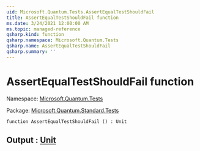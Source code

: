 ```yaml
---
uid: Microsoft.Quantum.Tests.AssertEqualTestShouldFail
title: AssertEqualTestShouldFail function
ms.date: 3/24/2021 12:00:00 AM
ms.topic: managed-reference
qsharp.kind: function
qsharp.namespace: Microsoft.Quantum.Tests
qsharp.name: AssertEqualTestShouldFail
qsharp.summary: ''
---
```


# AssertEqualTestShouldFail function

Namespace: [Microsoft.Quantum.Tests](xref:Microsoft.Quantum.Tests)

Package: [Microsoft.Quantum.Standard.Tests](https://nuget.org/packages/Microsoft.Quantum.Standard.Tests)




```qsharp
function AssertEqualTestShouldFail () : Unit
```


## Output : [Unit](xref:microsoft.quantum.lang-ref.unit)

